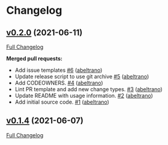 # Changelog

## [v0.2.0](https://github.com/microsoft/wifi-telemetry/tree/v0.2.0) (2021-06-11)

[Full Changelog](https://github.com/microsoft/wifi-telemetry/compare/v0.1.4...v0.2.0)

**Merged pull requests:**

- Add issue templates [\#6](https://github.com/microsoft/wifi-telemetry/pull/6) ([abeltrano](https://github.com/abeltrano))
- Update release script to use git archive [\#5](https://github.com/microsoft/wifi-telemetry/pull/5) ([abeltrano](https://github.com/abeltrano))
- Add CODEOWNERS. [\#4](https://github.com/microsoft/wifi-telemetry/pull/4) ([abeltrano](https://github.com/abeltrano))
- Lint PR template and add new change types. [\#3](https://github.com/microsoft/wifi-telemetry/pull/3) ([abeltrano](https://github.com/abeltrano))
- Update README with usage information. [\#2](https://github.com/microsoft/wifi-telemetry/pull/2) ([abeltrano](https://github.com/abeltrano))
- Add initial source code. [\#1](https://github.com/microsoft/wifi-telemetry/pull/1) ([abeltrano](https://github.com/abeltrano))

## [v0.1.4](https://github.com/microsoft/wifi-telemetry/tree/v0.1.4) (2021-06-07)

[Full Changelog](https://github.com/microsoft/wifi-telemetry/compare/08792add1e702ea38a8810ad16f24081c590f428...v0.1.4)

